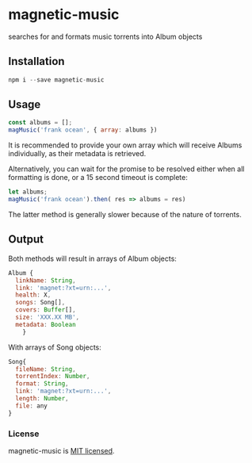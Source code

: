 # magnetic-music
searches for and formats music torrents into Album objects



## Installation 
```javascript
npm i --save magnetic-music
```

## Usage

```javascript
const albums = [];
magMusic('frank ocean', { array: albums })
```

It is recommended to provide your own array which will receive Albums individually, as their metadata is retrieved.

Alternatively, you can wait for the promise to be resolved either when all formatting is done, or a 15 second timeout is complete:

```javascript
let albums;
magMusic('frank ocean').then( res => albums = res)
```

The latter method is generally slower because of the nature of torrents.

## Output

Both methods will result in arrays of Album objects:
```javascript
Album {
  linkName: String,
  link: 'magnet:?xt=urn:...',
  health: X,
  songs: Song[],
  covers: Buffer[],
  size: 'XXX.XX MB',
  metadata: Boolean 
    }
```
With arrays of Song objects:
```javascript
Song{
  fileName: String,
  torrentIndex: Number,
  format: String,
  link: 'magnet:?xt=urn:...',
  length: Number,
  file: any
}
```

### License
magnetic-music is [MIT licensed](./LICENSE).